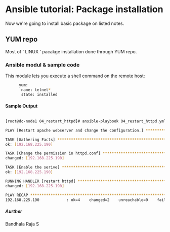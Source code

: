 # Ansible tutorial: Package installation

Now we're going to install basic package on listed notes.

## YUM repo

Most of ' LINUX ' pacakge installation done through YUM repo.

### Ansible modul & sample code 

This module lets you execute a shell command on the remote host:

```bash
      yum:
       name: telnet*
       state: installed
```

#### Sample Output

```bash

[root@dc-node1 04_restart_httpd]# ansible-playbook 04_restart_httpd.yml

PLAY [Restart apache webserver and change the configuration.] *******************************************************************************

TASK [Gathering Facts] **********************************************************************************************************************
ok: [192.168.225.190]

TASK [Change the permission in httpd.conf] **************************************************************************************************
changed: [192.168.225.190]

TASK [Enable the serive] ********************************************************************************************************************
ok: [192.168.225.190]

RUNNING HANDLER [restart httpd] *************************************************************************************************************
changed: [192.168.225.190]

PLAY RECAP **********************************************************************************************************************************
192.168.225.190            : ok=4    changed=2    unreachable=0    failed=0    skipped=0    rescued=0    ignored=0


```
##### Aurther
  Bandhala Raja S